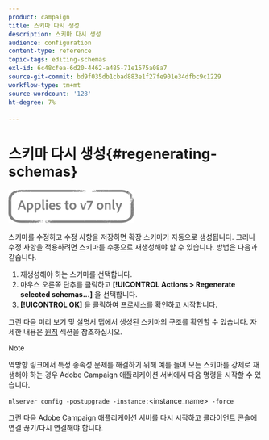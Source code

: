 ```yaml
---
product: campaign
title: 스키마 다시 생성
description: 스키마 다시 생성
audience: configuration
content-type: reference
topic-tags: editing-schemas
exl-id: 6c48cfea-6d20-4462-a485-71e1575a08a7
source-git-commit: bd9f035db1cbad883e1f27fe901e34dfbc9c1229
workflow-type: tm+mt
source-wordcount: '128'
ht-degree: 7%

---
```


# 스키마 다시 생성{#regenerating-schemas}

![](../../assets/v7-only.svg)

스키마를 수정하고 수정 사항을 저장하면 확장 스키마가 자동으로 생성됩니다. 그러나 수정 사항을 적용하려면 스키마를 수동으로 재생성해야 할 수 있습니다. 방법은 다음과 같습니다.

1. 재생성해야 하는 스키마를 선택합니다.
1. 마우스 오른쪽 단추를 클릭하고 **[!UICONTROL Actions > Regenerate selected schemas...]** 을 선택합니다.
1. **[!UICONTROL OK]** 을 클릭하여 프로세스를 확인하고 시작합니다.

그런 다음 미리 보기 및 설명서 탭에서 생성된 스키마의 구조를 확인할 수 있습니다. 자세한 내용은 [원칙](../../configuration/using/data-schemas.md#principles) 섹션을 참조하십시오.

>[!NOTE]
>
>역방향 링크에서 특정 종속성 문제를 해결하기 위해 예를 들어 모든 스키마를 강제로 재생해야 하는 경우 Adobe Campaign 애플리케이션 서버에서 다음 명령을 시작할 수 있습니다.
>
> `nlserver config -postupgrade -instance:`&lt;instance_name>` -force`
>
>그런 다음 Adobe Campaign 애플리케이션 서버를 다시 시작하고 클라이언트 콘솔에 연결 끊기/다시 연결해야 합니다.
